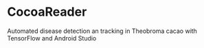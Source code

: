 # CocoaReader
Automated disease detection an tracking in Theobroma cacao with TensorFlow and Android Studio
